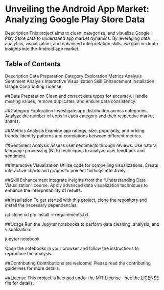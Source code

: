 # Unveiling the Android App Market: Analyzing Google Play Store Data
Description
This project aims to clean, categorize, and visualize Google Play Store data to understand app market dynamics. By leveraging data analytics, visualization, and enhanced interpretation skills, we gain in-depth insights into the Android app market.

## Table of Contents
Description
Data Preparation
Category Exploration
Metrics Analysis
Sentiment Analysis
Interactive Visualization
Skill Enhancement
Installation
Usage
Contributing
License

##Data Preparation
Clean and correct data types for accuracy.
Handle missing values, remove duplicates, and ensure data consistency.

##Category Exploration
Investigate app distribution across categories.
Analyze the number of apps in each category and their respective market shares.

##Metrics Analysis
Examine app ratings, size, popularity, and pricing trends.
Identify patterns and correlations between different metrics.

##Sentiment Analysis
Assess user sentiments through reviews.
Use natural language processing (NLP) techniques to analyze user feedback and sentiment.

##Interactive Visualization
Utilize code for compelling visualizations.
Create interactive charts and graphs to present findings effectively.

##Skill Enhancement
Integrate insights from the “Understanding Data Visualization” course.
Apply advanced data visualization techniques to enhance the interpretability of results.

##Installation
To get started with this project, clone the repository and install the necessary dependencies:

git clone <repository-url>
cd <repository-directory>
pip install -r requirements.txt

##Usage
Run the Jupyter notebooks to perform data cleaning, analysis, and visualization:

jupyter notebook

Open the notebooks in your browser and follow the instructions to reproduce the analysis.

##Contributing
Contributions are welcome! Please read the contributing guidelines for more details.

##License
This project is licensed under the MIT License - see the LICENSE file for details.
